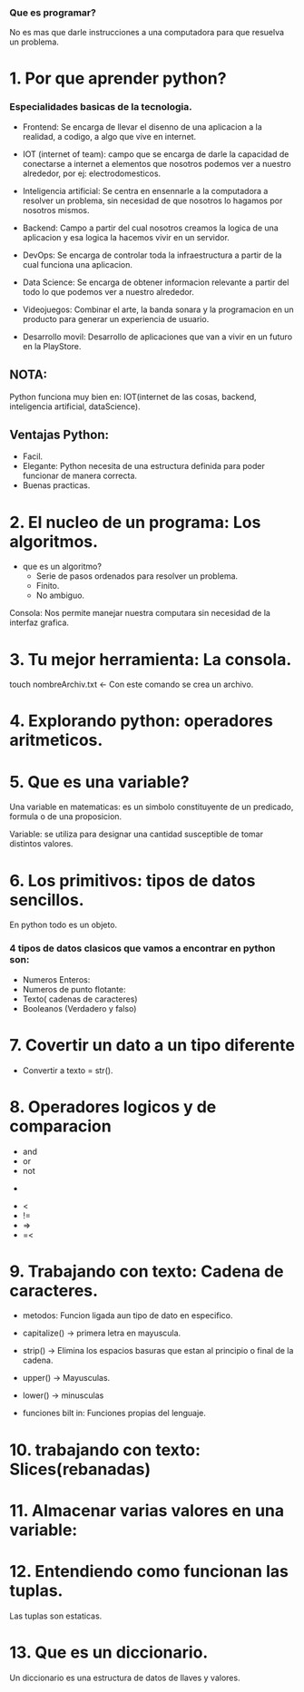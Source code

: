 ### Que es programar?
No es mas que darle instrucciones a una computadora para que resuelva un problema.


# 1. Por que aprender python?

### Especialidades basicas de la tecnologia.
- Frontend: Se encarga de llevar el disenno de una aplicacion a la realidad, a codigo, a algo que vive en internet.

- IOT (internet of team): campo que se encarga de darle la capacidad de conectarse a internet a  elementos que nosotros podemos ver a nuestro alrededor, por ej: electrodomesticos.

- Inteligencia artificial: Se centra en ensennarle a la computadora a resolver un problema, sin necesidad de que nosotros lo hagamos por nosotros mismos.

- Backend: Campo a partir del cual nosotros creamos la logica de una aplicacion y esa logica la hacemos vivir en un servidor.

- DevOps: Se encarga de controlar toda la infraestructura a partir de la cual funciona una aplicacion.

- Data Science: Se encarga de obtener informacion relevante a partir del todo lo que podemos ver a nuestro alrededor.

- Videojuegos: Combinar el arte, la banda sonara y la programacion en un producto para generar un experiencia de usuario.

- Desarrollo movil: Desarrollo de aplicaciones que van a vivir en un futuro en la PlayStore.

## NOTA: 
Python funciona muy bien en: IOT(internet de las cosas, backend, inteligencia artificial, dataScience).

## Ventajas Python:
- Facil.
- Elegante: Python necesita de una estructura definida para poder funcionar de manera correcta.
- Buenas practicas.



# 2. El nucleo de un programa: Los algoritmos.

- que es un algoritmo?
    * Serie de pasos ordenados para resolver un problema.
    * Finito.
    * No ambiguo.

Consola: Nos permite manejar nuestra computara sin necesidad de la interfaz grafica.

# 3. Tu mejor herramienta: La consola.

touch nombreArchiv.txt <- Con este comando se crea un archivo.

# 4. Explorando python: operadores aritmeticos.

# 5. Que es una variable?
Una variable en matematicas: es un simbolo constituyente de un predicado, formula o de una proposicion.

Variable: se utiliza para designar  una cantidad susceptible de tomar distintos valores.

# 6. Los primitivos: tipos de datos sencillos.
En python todo es un objeto.
### 4 tipos de datos clasicos que vamos a encontrar en python son:
- Numeros Enteros:
- Numeros de punto flotante:
- Texto( cadenas de caracteres)
- Booleanos (Verdadero y falso)

# 7. Covertir un dato a un tipo diferente

- Convertir a texto = str().

# 8. Operadores logicos y de comparacion
- and
- or
- not
- >
- <
- !=
- =>
- =<

# 9. Trabajando con texto: Cadena de caracteres.

- metodos: Funcion ligada aun tipo de dato en especifico.

- capitalize() -> primera letra en mayuscula.
- strip() -> Elimina los espacios basuras que estan al principio o final de la cadena.
- upper() -> Mayusculas.
- lower() -> minusculas

- funciones bilt in: Funciones propias del lenguaje.


# 10. trabajando con texto: Slices(rebanadas)

# 11. Almacenar varias valores en una variable:

# 12. Entendiendo como funcionan las tuplas.
Las tuplas son estaticas. 

# 13. Que es un diccionario.
Un diccionario es una estructura de datos de llaves y valores.